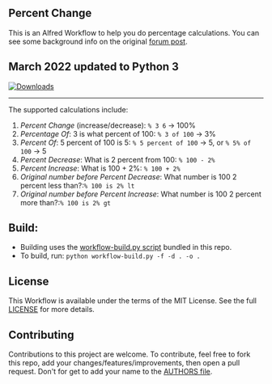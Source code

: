 Percent Change
--------------

This is an Alfred Workflow to help you do percentage calculations. You can see
some background info on the original [forum post](http://www.alfredforum.com/topic/4731-percent-change/).

March 2022 updated to Python 3
--------------
<a href="https://github.com/giovannicoppola/alfred-percent-change/releases/latest/">
  
  <img alt="Downloads"
       src="https://img.shields.io/github/downloads/giovannicoppola/alfred-percent-change/total?color=purple&label=Downloads"><br/>
</a>

----------------


The supported calculations include:

1. *Percent Change* (increase/decrease): `% 3 6` -> 100%
2. *Percentage Of*: 3 is what percent of 100: `% 3 of 100` -> 3%
3. *Percent Of*: 5 percent of 100 is 5: `% 5 percent of 100` -> 5, or `% 5% of 100` -> 5
4. *Percent Decrease*: What is 2 percent from 100: `% 100 - 2%`
5. *Percent Increase*: What is 100 + 2%: `% 100 + 2%`
6. *Original number before Percent Decrease*: What number is 100 2 percent less than?:`% 100 is 2% lt`
7. *Original number before Percent Increase*: What number is 100 2 percent more than?:`% 100 is 2% gt`

## Build:

- Building uses the [workflow-build.py script](https://gist.github.com/AdamWagner/38228953422e830c4484e62ff116466a)
  bundled in this repo.
- To build, run: `python workflow-build.py -f -d . -o .`


## License

This Workflow is available under the terms of the MIT License. See the full
[LICENSE](LICENSE.txt) for more details.


## Contributing

Contributions to this project are welcome. To contribute, feel free to fork
this repo, add your changes/features/improvements, then open a pull request.
Don't for get to add your name to the [AUTHORS file](AUTHORS.md).
